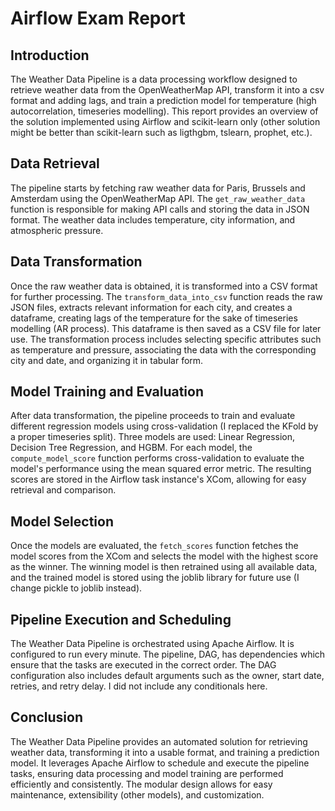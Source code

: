# Airflow Exam Report

## Introduction
The Weather Data Pipeline is a data processing workflow designed to retrieve weather data from the OpenWeatherMap API, transform it into a csv format and adding lags, and train a prediction model for temperature (high autocorrelation, timeseries modelling). This report provides an overview of the solution implemented using Airflow and scikit-learn only (other solution might be better than scikit-learn such as ligthgbm, tslearn, prophet, etc.).

## Data Retrieval
The pipeline starts by fetching raw weather data for Paris, Brussels and Amsterdam using the OpenWeatherMap API. The `get_raw_weather_data` function is responsible for making API calls and storing the data in JSON format. The weather data includes temperature, city information, and atmospheric pressure.

## Data Transformation
Once the raw weather data is obtained, it is transformed into a CSV format for further processing. The `transform_data_into_csv` function reads the raw JSON files, extracts relevant information for each city, and creates a dataframe, creating lags of the temperature for the sake of timeseries modelling (AR process). This dataframe is then saved as a CSV file for later use. The transformation process includes selecting specific attributes such as temperature and pressure, associating the data with the corresponding city and date, and organizing it in tabular form.

## Model Training and Evaluation
After data transformation, the pipeline proceeds to train and evaluate different regression models using cross-validation (I replaced the KFold by a proper timeseries split). Three models are used: Linear Regression, Decision Tree Regression, and HGBM. For each model, the `compute_model_score` function performs cross-validation to evaluate the model's performance using the mean squared error metric. The resulting scores are stored in the Airflow task instance's XCom, allowing for easy retrieval and comparison.

## Model Selection
Once the models are evaluated, the `fetch_scores` function fetches the model scores from the XCom and selects the model with the highest score as the winner. The winning model is then retrained using all available data, and the trained model is stored using the joblib library for future use (I change pickle to joblib instead).

## Pipeline Execution and Scheduling
The Weather Data Pipeline is orchestrated using Apache Airflow. It is configured to run every minute. The pipeline, DAG, has dependencies which ensure that the tasks are executed in the correct order. The DAG configuration also includes default arguments such as the owner, start date, retries, and retry delay. I did not include any conditionals here.

## Conclusion
The Weather Data Pipeline provides an automated solution for retrieving weather data, transforming it into a usable format, and training a prediction model. It leverages Apache Airflow to schedule and execute the pipeline tasks, ensuring data processing and model training are performed efficiently and consistently. The modular design allows for easy maintenance, extensibility (other models), and customization.